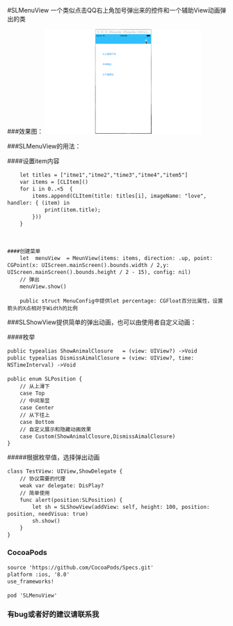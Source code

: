 #SLMenuView
一个类似点击QQ右上角加号弹出来的控件和一个辅助View动画弹出的类

###效果图：
![effect](https://github.com/xylxi/SLMenuView/blob/master/demo.gif)



###SLMenuView的用法：

####设置item内容

```
	let titles = ["itme1","itme2","time3","itme4","item5"]
	var items = [CLItem]()
	for i in 0..<5  {
		items.append(CLItem(title: titles[i], imageName: "love", handler: { (item) in
			print(item.title);
		}))
	}
            
```

```

####创建菜单
    let  menuView  = MeunView(items: items, direction: .up, point: CGPoint(x: UIScreen.mainScreen().bounds.width / 2,y: UIScreen.mainScreen().bounds.height / 2 - 15), config: nil)
    // 弹出
    menuView.show()

    public struct MenuConfig中提供let percentage: CGFloat百分比属性，设置箭头的X点相对于Width的比例
```

###SLShowView提供简单的弹出动画，也可以由使用者自定义动画：

####枚举
```
public typealias ShowAnimalClosure   = (view: UIView?) ->Void
public typealias DismissAimalClosure = (view: UIView?, time: NSTimeInterval) ->Void

public enum SLPosition {
    // 从上滑下
    case Top
    // 中间渐显
    case Center
    // 从下往上
    case Bottom
    // 自定义展示和隐藏动画效果
    case Custom(ShowAnimalClosure,DismissAimalClosure)
}

```

#####根据枚举值，选择弹出动画
```  
class TestView: UIView,ShowDelegate {
    // 协议需要的代理
    weak var delegate: DisPlay?
    // 简单使用
    func alert(position:SLPosition) {
        let sh = SLShowView(addView: self, height: 100, position: position, needVisua: true)
        sh.show()
    }
}

``` 
### CocoaPods
```  
source 'https://github.com/CocoaPods/Specs.git'
platform :ios, '8.0'
use_frameworks!

pod 'SLMenuView'
```
### 有bug或者好的建议请联系我



